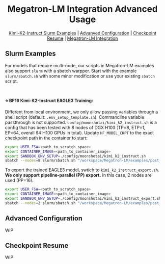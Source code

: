<div align="center">

# Megatron-LM Integration Advanced Usage

[Kimi-K2-Instruct Slurm Examples](#slurm-examples) |
[Advanved Configuration](#advanced-configuration) |
[Checkpoint Resume](#getting-started-in-a-local-environment) |
[Megatron-LM Integration](https://github.com/NVIDIA/Megatron-LM/tree/main/examples/post_training/modelopt)

</div>

## Slurm Examples

For models that require multi-node, our scripts in Megatron-LM examples also support `slurm` with a sbatch warpper.
Start with the example `slurm/sbatch.sh` with some minor modification or use your existing `sbatch`
script.

<br>

**⭐ BF16 Kimi-K2-Instruct EAGLE3 Training:**

Different from local environment, we only allow passing variables through a shell script (default: `.env_setup_template.sh`).
Commandline variable passthrough is not supported. `config/moonshotai/kimi_k2_instruct.sh` is a config that has been tested
with 8 nodes of DGX H100 (TP=8, ETP=1, EP=64, overall 64 H100 GPUs in total). Update `HF_MODEL_CKPT` to the exact
checkpoint path in the container to start:

```sh
export USER_FSW=<path_to_scratch_space>
export CONTAINER_IMAGE=<path_to_container_image>
export SANDBOX_ENV_SETUP=./config/moonshotai/kimi_k2_instruct.sh
sbatch --nodes=8 slurm/sbatch.sh "/workspace/Megatron-LM/examples/post_training/modelopt/eagle3.sh moonshotai/Kimi-K2-Instruct"
```

To export the trained EAGLE3 model, swtich to `kimi_k2_instruct_export.sh`.
**We only support pipeline-parallel (PP) export.** In this case, 2 nodes are used (PP=16).

```sh
export USER_FSW=<path_to_scratch_space>
export CONTAINER_IMAGE=<path_to_container_image>
export SANDBOX_ENV_SETUP=./config/moonshotai/kimi_k2_instruct_export.sh
sbatch --nodes=2 slurm/sbatch.sh "/workspace/Megatron-LM/examples/post_training/modelopt/export.sh moonshotai/Kimi-K2-Instruct"
```

## Advanced Configuration

WIP

## Checkpoint Resume

WIP
